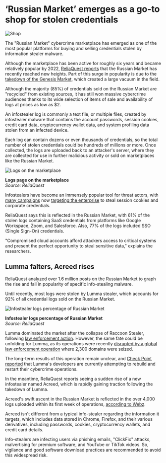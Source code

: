 # ‘Russian Market’ emerges as a go-to shop for stolen credentials

![Shop](https://www.bleepstatic.com/content/hl-images/2023/12/12/shop.jpg)

The "Russian Market" cybercrime marketplace has emerged as one of the most popular platforms for buying and selling credentials stolen by information stealer malware.

Although the marketplace has been active for roughly six years and became relatively popular by 2022, [ReliaQuest reports](https://reliaquest.com/resources/research-reports/stolen-credential-attacks-russian-marketplace/) that the Russian Market has recently reached new heights. Part of this surge in popularity is due to the [takedown of the Genesis Market](https://www.bleepingcomputer.com/news/security/fbi-seizes-stolen-credentials-market-genesis-in-operation-cookie-monster/), which created a large vacuum in the field.

Although the majority (85%) of credentials sold on the Russian Market are "recycled" from existing sources, it has still won massive cybercrime audiences thanks to its wide selection of items of sale and availability of logs at prices as low as $2.

An infostealer log is commonly a text file, or multiple files, created by infostealer malware that contains the account passwords, session cookies, credit card data, cryptocurrency wallet data, and system profiling data stolen from an infected device.

Each log can contain dozens or even thousands of credentials, so the total number of stolen credentials could be hundreds of millions or more. Once collected, the logs are uploaded back to an attacker's server, where they are collected for use in further malicious activity or sold on marketplaces like the Russian Market.

![Logs on the marketplace](https://www.bleepstatic.com/images/news/u/1220909/2025/May/market-logs.jpg)

**Logs page on the marketplace**  
_Source: ReliaQuest_

Infostealers have become an immensely popular tool for threat actors, with [many campaigns](https://www.bleepingcomputer.com/news/security/north-korean-hackers-adopt-clickfix-attacks-to-target-crypto-firms/) now [targeting the enterprise](https://www.bleepingcomputer.com/news/security/fake-google-meet-conference-errors-push-infostealing-malware/) to steal session cookies and corporate credentials.

ReliaQuest says this is reflected in the Russian Market, with 61% of the stolen logs containing SaaS credentials from platforms like Google Workspace, Zoom, and Salesforce. Also, 77% of the logs included SSO (Single Sign-On) credentials.

"Compromised cloud accounts afford attackers access to critical systems and present the perfect opportunity to steal sensitive data," explains the researchers.

## Lumma falters, Acreed rises

ReliaQuest analyzed over 1.6 million posts on the Russian Market to graph the rise and fall in popularity of specific info-stealing malware.

Until recently, most logs were stolen by Lumma stealer, which accounts for 92% of all credential logs sold on the Russian Market.

![Infostealer logs percentage of Russian Market](https://www.bleepstatic.com/images/news/u/1220909/2025/May/percentage.jpg)

**Infostealer logs percentage of Russian Market**  
_Source: ReliaQuest_

Lumma dominated the market after the collapse of Raccoon Stealer, following [law enforcement action](https://www.bleepingcomputer.com/news/security/raccoon-stealer-malware-operator-gets-5-years-in-prison-after-guilty-plea/). However, the same fate could be unfolding for Lumma, as its operations were recently [disrupted by a global law enforcement operation](https://www.bleepingcomputer.com/news/security/lumma-infostealer-malware-operation-disrupted-2-300-domains-seized/) where 2,300 domains were seized.

The long-term results of this operation remain unclear, and [Check Point reported](https://blog.checkpoint.com/security/lumma-infostealer-down-but-not-out/) that Lumma's developers are currently attempting to rebuild and restart their cybercrime operations.

In the meantime, ReliaQuest reports seeing a sudden rise of a new infostealer named Acreed, which is rapidly gaining traction following the takedown of Lumma.

Acreed's swift ascent in the Russian Market is reflected in the over 4,000 logs uploaded within its first week of operations, [according to Webz](https://webz.io/dwp/acreed-infostealer-everything-we-know-so-far/).

Acreed isn't different from a typical info-stealer regarding the information it targets, which includes data stored in Chrome, Firefox, and their various derivatives, including passwords, cookies, cryptocurrency wallets, and credit card details.

Info-stealers are infecting users via phishing emails, "ClickFix" attacks, malvertising for premium software, and YouTube or TikTok videos. So, vigilance and good software download practices are recommended to avoid this widespread risk.